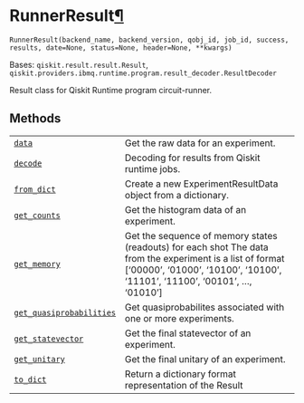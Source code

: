 # RunnerResult[¶](#runnerresult "Permalink to this headline")

<span id="undefined" />

`RunnerResult(backend_name, backend_version, qobj_id, job_id, success, results, date=None, status=None, header=None, **kwargs)`

Bases: `qiskit.result.result.Result`, `qiskit.providers.ibmq.runtime.program.result_decoder.ResultDecoder`

Result class for Qiskit Runtime program circuit-runner.

## Methods

|                                                                                                                                                                                                             |                                                                                                                                                                                          |
| ----------------------------------------------------------------------------------------------------------------------------------------------------------------------------------------------------------- | ---------------------------------------------------------------------------------------------------------------------------------------------------------------------------------------- |
| [`data`](qiskit.providers.ibmq.RunnerResult.data#qiskit.providers.ibmq.RunnerResult.data "qiskit.providers.ibmq.RunnerResult.data")                                                                         | Get the raw data for an experiment.                                                                                                                                                      |
| [`decode`](qiskit.providers.ibmq.RunnerResult.decode#qiskit.providers.ibmq.RunnerResult.decode "qiskit.providers.ibmq.RunnerResult.decode")                                                                 | Decoding for results from Qiskit runtime jobs.                                                                                                                                           |
| [`from_dict`](qiskit.providers.ibmq.RunnerResult.from_dict#qiskit.providers.ibmq.RunnerResult.from_dict "qiskit.providers.ibmq.RunnerResult.from_dict")                                                     | Create a new ExperimentResultData object from a dictionary.                                                                                                                              |
| [`get_counts`](qiskit.providers.ibmq.RunnerResult.get_counts#qiskit.providers.ibmq.RunnerResult.get_counts "qiskit.providers.ibmq.RunnerResult.get_counts")                                                 | Get the histogram data of an experiment.                                                                                                                                                 |
| [`get_memory`](qiskit.providers.ibmq.RunnerResult.get_memory#qiskit.providers.ibmq.RunnerResult.get_memory "qiskit.providers.ibmq.RunnerResult.get_memory")                                                 | Get the sequence of memory states (readouts) for each shot The data from the experiment is a list of format \[‘00000’, ‘01000’, ‘10100’, ‘10100’, ‘11101’, ‘11100’, ‘00101’, …, ‘01010’] |
| [`get_quasiprobabilities`](qiskit.providers.ibmq.RunnerResult.get_quasiprobabilities#qiskit.providers.ibmq.RunnerResult.get_quasiprobabilities "qiskit.providers.ibmq.RunnerResult.get_quasiprobabilities") | Get quasiprobabilites associated with one or more experiments.                                                                                                                           |
| [`get_statevector`](qiskit.providers.ibmq.RunnerResult.get_statevector#qiskit.providers.ibmq.RunnerResult.get_statevector "qiskit.providers.ibmq.RunnerResult.get_statevector")                             | Get the final statevector of an experiment.                                                                                                                                              |
| [`get_unitary`](qiskit.providers.ibmq.RunnerResult.get_unitary#qiskit.providers.ibmq.RunnerResult.get_unitary "qiskit.providers.ibmq.RunnerResult.get_unitary")                                             | Get the final unitary of an experiment.                                                                                                                                                  |
| [`to_dict`](qiskit.providers.ibmq.RunnerResult.to_dict#qiskit.providers.ibmq.RunnerResult.to_dict "qiskit.providers.ibmq.RunnerResult.to_dict")                                                             | Return a dictionary format representation of the Result                                                                                                                                  |
